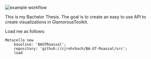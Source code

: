 ![example workflow](https://github.com/bergel/BA-GT-Roassal/actions/workflows/blank.yml/badge.svg)


This is my Bachelor Thesis.
The goal is to create an easy to use API to create visualizations in GlamorousToolkit.


Load me as follows:

```Smalltalk
Metacello new
	baseline: 'BAGTRoassal';
	repository: 'github://cjrohrbach/BA-GT-Roassal/src';
	load
 ```
